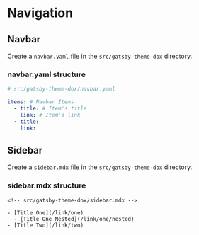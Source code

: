 # Navigation

## Navbar

Create a `navbar.yaml` file in the `src/gatsby-theme-dox` directory.

### navbar.yaml structure

```yaml
# src/gatsby-theme-dox/navbar.yaml

items: # Navbar Items
  - title: # Item's title
    link: # Item's link
  - title:
    link:
```

## Sidebar

Create a `sidebar.mdx` file in the `src/gatsby-theme-dox` directory.

### sidebar.mdx structure

```mdx
<!-- src/gatsby-theme-dox/sidebar.mdx -->

- [Title One](/link/one)
  - [Title One Nested](/link/one/nested)
- [Title Two](/link/two)
```
